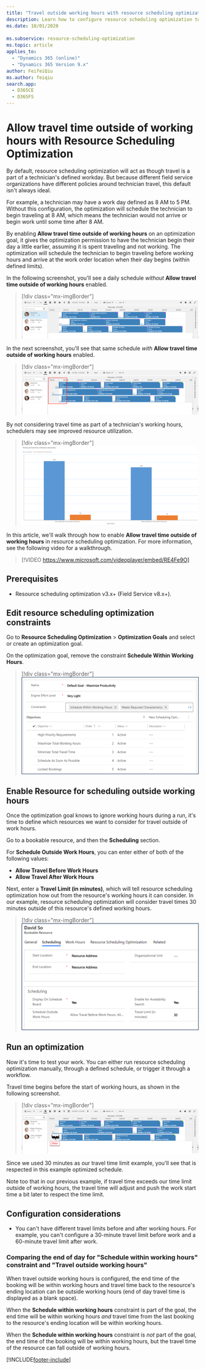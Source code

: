```yaml
---
title: "Travel outside working hours with resource scheduling optimization (contains video)| MicrosoftDocs"
description: Learn how to configure resource scheduling optimization to consider travel outside of working hours in Dynamics 365 Field Service
ms.date: 10/01/2020

ms.subservice: resource-scheduling-optimization
ms.topic: article
applies_to: 
  - "Dynamics 365 (online)"
  - "Dynamics 365 Version 9.x"
author: FeifeiQiu
ms.author: feiqiu
search.app: 
  - D365CE
  - D365FS
---
```


# Allow travel time outside of working hours with Resource Scheduling Optimization

By default, resource scheduling optimization will act as though travel is a part of a technician's defined workday. But because different field service organizations have different policies around technician travel, this default isn't always ideal.

For example, a technician may have a work day defined as 8 AM to 5 PM. Without this configuration, the optimization will schedule the technician to begin traveling at 8 AM, which means the technician would not arrive or begin work until some time after 8 AM.

By enabling **Allow travel time outside of working hours** on an optimization goal, it gives the optimization permission to have the technician begin their day a little earlier, assuming it is spent traveling and not working. The optimization will schedule the technician to begin traveling before working hours and arrive at the work order location when their day begins (within defined limits).

In the following screenshot, you'll see a daily schedule *without* **Allow travel time outside of working hours** enabled.

> [!div class="mx-imgBorder"]
> ![Screenshot of a schedule without the travel time constraint configured.](./media/rso-travel-outside-before.png)

In the next screenshot, you'll see that same schedule *with* **Allow travel time outside of working hours** enabled.

> [!div class="mx-imgBorder"]
> ![Screenshot of a schedule with the travel time constraint configured.](./media/rso-travel-outside-after.png)

By not considering travel time as part of a technician's working hours, schedulers may see improved resource utilization.

> [!div class="mx-imgBorder"]
> ![Screenshot of .](./media/rso-travel-outside-utilization.png)

In this article, we'll walk through how to enable **Allow travel time outside of working hours** in resource scheduling optimization.
For more information, see the following video for a walkthrough.

> [!VIDEO https://www.microsoft.com/videoplayer/embed/RE4Fe9O]

## Prerequisites

- Resource scheduling optimization v3.x+ (Field Service v8.x+).

## Edit resource scheduling optimization constraints

Go to **Resource Scheduling Optimization** > **Optimization Goals** and select or create an optimization goal.

On the optimization goal, remove the constraint **Schedule Within Working Hours**.

> [!div class="mx-imgBorder"]
> ![Screenshot of a goal in resource scheduling optimization.](./media/rso-travel-outside-constraint.png)

## Enable Resource for scheduling outside working hours

Once the optimization goal knows to ignore working hours during a run, it's time to define which resources we want to consider for travel outside of work hours.

Go to a bookable resource, and then the **Scheduling** section.

For **Schedule Outside Work Hours**, you can enter either of both of the following values: 

- **Allow Travel Before Work Hours**
- **Allow Travel After Work Hours**

Next, enter a **Travel Limit (in minutes)**, which will tell resource scheduling optimization how out from the resource's working hours it can consider. In our example, resource scheduling optimization will consider travel times 30 minutes outside of this resource's defined working hours.

> [!div class="mx-imgBorder"]
> ![Screenshot of resource details, showing the scheduling rules.](./media/rso-travel-outside-resource.png)

## Run an optimization

Now it's time to test your work. You can either run resource scheduling optimization manually, through a defined schedule, or trigger it through a workflow.

Travel time begins before the start of working hours, as shown in the following screenshot.

> [!div class="mx-imgBorder"]
> ![Screenshot of a schedule that shows travel time outside of work hours.](./media/rso-travel-outside-after2.png)

Since we used 30 minutes as our travel time limit example, you'll see that is respected in this example optimized schedule.

Note too that in our previous example, if travel time exceeds our time limit outside of working hours, the travel time will adjust and push the work start time a bit later to respect the time limit.

## Configuration considerations

- You can't have different travel limits before and after working hours. For example, you can't configure a 30-minute travel limit before work and a 60-minute travel limit after work.

### Comparing the end of day for "Schedule within working hours" constraint and "Travel outside working hours"

When travel outside working hours is configured, the end time of the booking will be within working hours and travel time back to the resource's ending location can be outside working hours (end of day travel time is displayed as a blank space).

When the **Schedule within working hours** constraint is part of the goal, the end time will be within working hours _and_ travel time from the last booking to the resource's ending location will be within working hours.

When the **Schedule within working hours** constraint is *not* part of the goal, the end time of the booking will be within working hours, but the travel time of the resource can fall outside of working hours.


[!INCLUDE[footer-include](../includes/footer-banner.md)]
